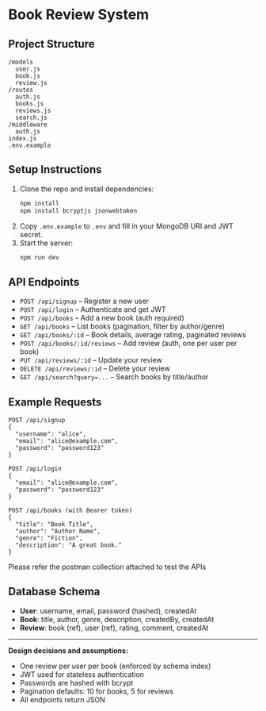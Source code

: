# Book Review System

## Project Structure
```
/models
  user.js
  book.js
  review.js
/routes
  auth.js
  books.js
  reviews.js
  search.js
/middleware
  auth.js
index.js
.env.example
```

## Setup Instructions
1. Clone the repo and install dependencies:
   ```bash
   npm install
   npm install bcryptjs jsonwebtoken
   ```
2. Copy `.env.example` to `.env` and fill in your MongoDB URI and JWT secret.
3. Start the server:
   ```bash
   npm run dev
   ```

## API Endpoints
- `POST /api/signup` – Register a new user
- `POST /api/login` – Authenticate and get JWT
- `POST /api/books` – Add a new book (auth required)
- `GET /api/books` – List books (pagination, filter by author/genre)
- `GET /api/books/:id` – Book details, average rating, paginated reviews
- `POST /api/books/:id/reviews` – Add review (auth, one per user per book)
- `PUT /api/reviews/:id` – Update your review
- `DELETE /api/reviews/:id` – Delete your review
- `GET /api/search?query=...` – Search books by title/author

## Example Requests
```
POST /api/signup
{
  "username": "alice",
  "email": "alice@example.com",
  "password": "password123"
}

POST /api/login
{
  "email": "alice@example.com",
  "password": "password123"
}

POST /api/books (with Bearer token)
{
  "title": "Book Title",
  "author": "Author Name",
  "genre": "Fiction",
  "description": "A great book."
}
```
Please refer the postman collection attached to test the APIs

## Database Schema
- **User**: username, email, password (hashed), createdAt
- **Book**: title, author, genre, description, createdBy, createdAt
- **Review**: book (ref), user (ref), rating, comment, createdAt

---

**Design decisions and assumptions:**
- One review per user per book (enforced by schema index)
- JWT used for stateless authentication
- Passwords are hashed with bcrypt
- Pagination defaults: 10 for books, 5 for reviews
- All endpoints return JSON
